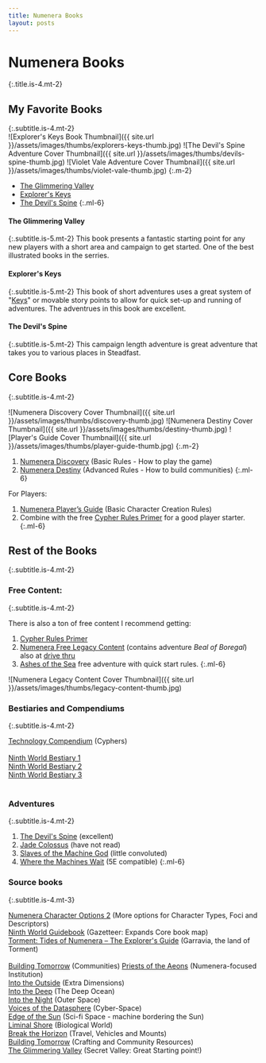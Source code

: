 ```yaml
---
title: Numenera Books
layout: posts
---
```


# Numenera Books
{:.title.is-4.mt-2}

## My Favorite Books
{:.subtitle.is-4.mt-2}  
![Explorer's Keys Book Thumbnail]({{ site.url }}/assets/images/thumbs/explorers-keys-thumb.jpg)
![The Devil's Spine Adventure Cover Thumbnail]({{ site.url }}/assets/images/thumbs/devils-spine-thumb.jpg)
![Violet Vale Adventure Cover Thumbnail]({{ site.url }}/assets/images/thumbs/violet-vale-thumb.jpg)
{:.m-2}  

- [The Glimmering Valley][]
- [Explorer's Keys][]
- [The Devil's Spine][]
{:.ml-6}

#### The Glimmering Valley
{:.subtitle.is-5.mt-2}
This book presents a fantastic starting point for any new players with a short area and campaign to get started. One of the best illustrated books in the serries. 

#### Explorer's Keys
{:.subtitle.is-5.mt-2}
This book of short adventures uses a great system of "[Keys][]" or movable story points to allow for quick set-up and running of adventures. The adventrues in this book are excellent. 

#### The Devil's Spine 
{:.subtitle.is-5.mt-2}
This campaign length adventure is great adventure that takes you to various places in Steadfast. 


## Core Books 
{:.subtitle.is-4.mt-2}

![Numenera Discovery Cover Thumbnail]({{ site.url }}/assets/images/thumbs/discovery-thumb.jpg)
![Numenera Destiny Cover Thumbnail]({{ site.url }}/assets/images/thumbs/destiny-thumb.jpg)
![Player's Guide Cover Thumbnail]({{ site.url }}/assets/images/thumbs/player-guide-thumb.jpg)
{:.m-2}  

1. [Numenera Discovery][] (Basic Rules - How to play the game)
2. [Numenera Destiny][] (Advanced Rules - How to build communities)
{:.ml-6}

For Players:
1. [Numenera Player’s Guide][] (Basic Character Creation Rules)
2. Combine with the free [Cypher Rules Primer][] for a good player starter.
{:.ml-6}

## Rest of the Books 
{:.subtitle.is-4.mt-2}

### Free Content:
{:.subtitle.is-4.mt-2}

There is also a ton of free content I recommend getting:
1. [Cypher Rules Primer][]
2. [Numenera Free Legacy Content][] (contains adventure _Beal of Boregal_) also at [drive thru](https://www.drivethrurpg.com/product/253970/Original-Numenera-Corebook-Legacy-Content)
3. [Ashes of the Sea][] free adventure with quick start rules.
{:.ml-6}

![Numenera Legacy Content Cover Thumbnail]({{ site.url }}/assets/images/thumbs/legacy-content-thumb.jpg)

### Bestiaries and Compendiums
{:.subtitle.is-4.mt-2}

[Technology Compendium][] (Cyphers)  
<br>
[Ninth World Bestiary 1][]  
[Ninth World Bestiary 2][]  
[Ninth World Bestiary 3][]  
<br>


### Adventures
{:.subtitle.is-4.mt-2}
1. [The Devil's Spine][] (excellent)
2. [Jade Colossus][] (have not read)
3. [Slaves of the Machine God][] (little convoluted)
4. [Where the Machines Wait][] (5E compatible)
{:.ml-6}

### Source books
{:.subtitle.is-4.mt-3}

[Numenera Character Options 2][] (More options for Character Types, Foci and Descriptors)
<br>
[Ninth World Guidebook][] (Gazetteer: Expands Core book map)  
[Torment: Tides of Numenera – The Explorer's Guide][] (Garravia, the land of Torment)    
<br>
[Building Tomorrow][] (Communities) 
[Priests of the Aeons][] (Numenera-focused Institution)   
[Into the Outside][] (Extra Dimensions)  
[Into the Deep][] (The Deep Ocean)  
[Into the Night][] (Outer Space)  
[Voices of the Datasphere][] (Cyber-Space)  
[Edge of the Sun][] (Sci-fi Space - machine bordering the Sun)  
[Liminal Shore][] (Biological World)  
[Break the Horizon][] (Travel, Vehicles and Mounts)  
[Building Tomorrow][] (Crafting and Community Resources)  
[The Glimmering Valley][] (Secret Valley: Great Starting point!)  
<br>



<!-- Links Below -->
[Numenera Free Legacy Content]: https://www.montecookgames.com/store/product/numenera-discovery-and-destiny/
[Ashes of the Sea]: https://www.drivethrurpg.com/product/247640/Ashes-of-the-Sea-FREE-Numenera-Quickstart-Rules-and-Adventure
[Cypher Rules Primer]: https://www.montecookgames.com/store/product/cypher-system-rules-primer/
[Cypher Cards]: https://www.montecookgames.com/store/product/numenera-cypher-deck/
[Numenera Box]: https://www.montecookgames.com/store/product/numenera-deck-box/
[Explorer's Keys]: https://www.drivethrurpg.com/product/285114/Explorers-Keys
[book of short adventures]: https://www.drivethrurpg.com/product/285114/Explorers-Keys
[Weird Discoveries]: https://www.drivethrurpg.com/product/148098/Weird-Discoveries-Ten-Instant-Adventures-for-Numenera
[Into the Violet Vale]: https://www.drivethrurpg.com/product/133401/Into-the-Violet-Vale
[Numenera Discovery]: https://www.montecookgames.com/store/product/numenera-discovery-and-destiny/
[Numenera Destiny]: https://www.montecookgames.com/store/product/numenera-discovery-and-destiny/
[Numenera Player’s Guide]: https://www.montecookgames.com/store/product/numenera-players-guide-2/
[Player's Guide]: https://www.drivethrurpg.com/product/253972/Numenera-Players-Guide
[The Devil's Spine]: https://www.drivethrurpg.com/product/120025/The-Devils-Spine
[Slaves of the Machine God]: https://www.drivethrurpg.com/product/264882/Slaves-of-the-Machine-God
[Voices of the Datasphere]: https://www.drivethrurpg.com/product/317762/Voices-of-the-Datasphere
[Priests of the Aeons]: https://www.drivethrurpg.com/product/271023/Priests-of-the-Aeons
[Into the Night]: https://www.drivethrurpg.com/product/158526/Into-the-Night
[Into the Deep]: https://www.drivethrurpg.com/product/182872/Into-the-Deep
[Into the Outside]: https://www.drivethrurpg.com/product/204712/Into-the-Outside
[Love and Sex in the Ninth World]: https://www.drivethrurpg.com/product/126065/Love-and-Sex-in-the-Ninth-World
[Ninth World Guidebook]: https://www.drivethrurpg.com/product/144040/Ninth-World-Guidebook
[Jade Colossus]: https://www.drivethrurpg.com/product/218646/Jade-Colossus-Ruins-of-the-Prior-Worlds
[Torment: Tides of Numenera – The Explorer's Guide]: https://www.drivethrurpg.com/product/191118/Torment-Tides-of-NumeneraThe-Explorers-Guide  
[Ninth World Bestiary 1]: https://www.drivethrurpg.com/product/124816/The-Ninth-World-Bestiary
[Ninth World Bestiary 2]: https://www.drivethrurpg.com/product/211086/Ninth-World-Bestiary-2
[Ninth World Bestiary 3]: https://www.drivethrurpg.com/product/276069/Ninth-World-Bestiary-3
[Liminal Shore]: https://www.drivethrurpg.com/product/330550/Liminal-Shore
[Technology Compendium]: https://www.drivethrurpg.com/product/133608/Technology-Compendium-Sir-Arthours-Guide-to-the-Numenera?term=numenera+technol
[Edge of the Sun]: https://www.drivethrurpg.com/product/346507/Edge-of-the-Sun
[Building Tomorrow]: https://www.drivethrurpg.com/product/256159/Building-Tomorrow
[Numenera Character Options 2]: https://www.drivethrurpg.com/product/194640/Numenera-Character-Options-2
[Numenera Player's Guide]: https://www.drivethrurpg.com/product/253972/Numenera-Players-Guide
[Priests of the Aeons]: https://www.drivethrurpg.com/en/product/271023/priests-of-the-aeons
[Break the Horizon]: https://www.drivethrurpg.com/en/product/389610/break-the-horizon
[Building Tomorrow]: https://www.drivethrurpg.com/en/product/256159/building-tomorrow
[The Glimmering Valley]: https://www.drivethrurpg.com/en/product/461273/the-glimmering-valley
[Where the Machines Wait]: https://www.drivethrurpg.com/en/product/358148/where-the-machines-wait
[Keys]: /gm-resources/gm-resources 